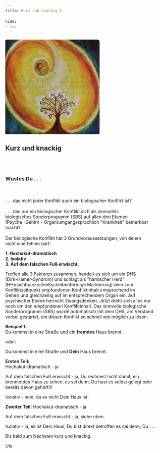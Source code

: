 ```yaml
---
title: Kurz und knackig 2

hide:
- toc
---
```


<style>
img {
  width: 300px;
  max-width: 99%
}
</style>

![](../img/k-und-k-2023-01-25.png)

## **Kurz und knackig**
<br><br>
### **Wustes Du . . .**
<br><br>
. . . das nicht jeder Konflikt auch ein biologischer Konflikt ist?
<br><br>
. . . das nur ein biologischer Konflikt sich als sinnvolles  
biologisches Sonderprogramm (SBS) auf allen drei Ebenen   
(Psyche -Gehirn - Organ)umgangssprachlich "Krankheit" bemerkbar  
macht?
<br><br>
Der biologische Konflikt hat 3 Grundvoraussetzungen, von denen  
nicht eine fehlen darf:

**1. Hochakut-dramatisch**  
**2. Isolativ**  
**3. Auf dem falschen Fuß erwischt.**  

Treffen alle 3 Faktoren zusammen, handelt es sich um ein DHS  
(Dirk-Hamer-Syndrom) und schlägt als "hamischer Herd"  
(HH=sichtbare schießscheibenförmige Markierung) dem zum  
Konfliktzeitpunkt empfundenen Konfliktinhalt entsprechend im  
Gehirn und gleichzeitig auf im entsprechendem Organ ein. Auf  
psychischer Ebene herrscht Zwangsdenken. Jetzt dreht sich alles nur  
noch um den empfundenen Konfliktinhalt. Das sinnvolle biologische  
Sonderprogramm (SBS) wurde automatisch mit dem DHS, am Verstand vorbei gestartet, um diesen Konflikt so schnell wie möglich zu lösen.


**Beispiel 1:**  
Du kommst in eine Straße und ein **fremdes** Haus brennt.  

oder:  

Du kommst in eine Straße und **Dein** Haus brennt.

**Ersten Teil:**  
Hochakut-dramatisch - ja  

Auf dem falschen Fuß erwischt - ja, Du rechnest nicht damit, ein  
brennendes Haus zu sehen, es sei denn, Du hast es selbst gelegt oder bereits davon gehört!!!  

Isolativ - nein, da es nicht Dein Haus ist.  

**Zweiter Teil:**
Hochakut-dramatisch - ja

Auf dem falschen Fuß erwischt - ja, siehe oben.  

Isolativ - ja, es ist Dein Haus, Du bist direkt betroffen es sei denn, Du . . .  


Bis bald zum Nächsten kurz und knackig.


Ute
